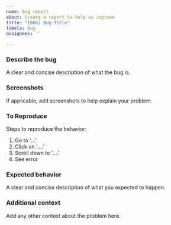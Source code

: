 ```yaml
---
name: Bug report
about: Create a report to help us improve
title: "[BUG] Bug-Title"
labels: Bug
assignees: ''

---
```


### Describe the bug

A clear and concise description of what the bug is.

### Screenshots

If applicable, add screenshots to help explain your problem.

### To Reproduce

Steps to reproduce the behavior:
1. Go to '...'
2. Click on '....'
3. Scroll down to '....'
4. See error

### Expected behavior

A clear and concise description of what you expected to happen.

### Additional context

Add any other context about the problem here.
